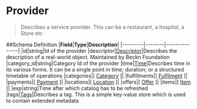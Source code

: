# Provider

> Describes a service provider. This can be a restaurant, a hospital, a Store
> etc

##Schema Definition |**Field**|**Type**|**Description**|
|---------|--------|---------------| |id|string|Id of the provider
|descriptor|[Descriptor](/docs/core-specification/schema-reference/descriptor)|Describes
the description of a real-world object. Maintained by Beckn Foundation
|category_id|string|Category Id of the provider
|time|[Time](/docs/core-specification/schema-reference/time)|Describes time in
its various forms. It can be a single point in time; duration; or a structured
timetable of operations |categories|[
[Category](/docs/core-specification/schema-reference/category) ]|
|fulfillments|[
[Fulfilment](/docs/core-specification/schema-reference/fulfilment) ]|
|payments|[ [Payment](/docs/core-specification/schema-reference/payment) ]|
|locations|[ [Location](/docs/core-specification/schema-reference/location) ]|
|offers|[ [Offer](/docs/core-specification/schema-reference/offer) ]| |items|[
[Item](/docs/core-specification/schema-reference/item) ]| |exp|string|Time after
which catalog has to be refreshed
|tags|[Tags](/docs/core-specification/schema-reference/tags)|Describes a tag.
This is a simple key-value store which is used to contain extended metadata
